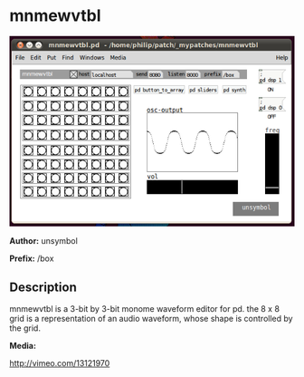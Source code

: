 # mnmewvtbl

![](mnmewvtbl.png)

**Author:** unsymbol

**Prefix:** /box

## Description

mnmewvtbl is a 3-bit by 3-bit monome waveform editor for pd. the 8 x 8 grid is a representation of an audio waveform, whose shape is controlled by the grid.

**Media:**

http://vimeo.com/13121970